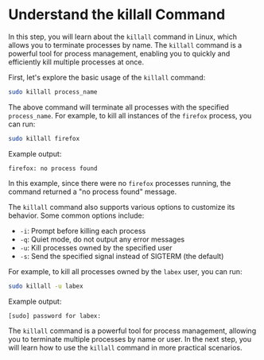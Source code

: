 # Understand the killall Command

In this step, you will learn about the `killall` command in Linux, which allows you to terminate processes by name. The `killall` command is a powerful tool for process management, enabling you to quickly and efficiently kill multiple processes at once.

First, let's explore the basic usage of the `killall` command:

```bash
sudo killall process_name
```

The above command will terminate all processes with the specified `process_name`. For example, to kill all instances of the `firefox` process, you can run:

```bash
sudo killall firefox
```

Example output:

```
firefox: no process found
```

In this example, since there were no `firefox` processes running, the command returned a "no process found" message.

The `killall` command also supports various options to customize its behavior. Some common options include:

- `-i`: Prompt before killing each process
- `-q`: Quiet mode, do not output any error messages
- `-u`: Kill processes owned by the specified user
- `-s`: Send the specified signal instead of SIGTERM (the default)

For example, to kill all processes owned by the `labex` user, you can run:

```bash
sudo killall -u labex
```

Example output:

```
[sudo] password for labex:
```

The `killall` command is a powerful tool for process management, allowing you to terminate multiple processes by name or user. In the next step, you will learn how to use the `killall` command in more practical scenarios.
